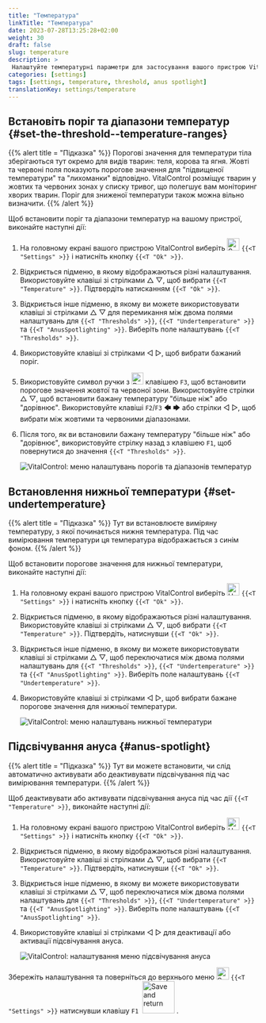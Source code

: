```yaml
---
title: "Температура"
linkTitle: "Температура"
date: 2023-07-28T13:25:28+02:00
weight: 30
draft: false
slug: temperature
description: >
 Налаштуйте температурні параметри для застосування вашого пристрою VitalControl
categories: [settings]
tags: [settings, temperature, threshold, anus spotlight]
translationKey: settings/temperature
---
```

## Встановіть поріг та діапазони температур {#set-the-threshold--temperature-ranges}
{{% alert title = "Підказка" %}}
Порогові значення для температури тіла зберігаються тут окремо для видів тварин: теля, корова та ягня. Жовті та червоні поля показують порогове значення для "підвищеної температури" та "лихоманки" відповідно. VitalControl розміщує тварин у жовтих та червоних зонах у списку тривог, що полегшує вам моніторинг хворих тварин. Поріг для зниженої температури також можна вільно визначити.
{{% /alert %}}

Щоб встановити поріг та діапазони температур на вашому пристрої, виконайте наступні дії:

1. На головному екрані вашого пристрою VitalControl виберіть <img src="/icons/gear.svg" width="25" align="bottom" alt="Settings" /> `{{<T "Settings" >}}` і натисніть кнопку `{{<T "Ok" >}}`.

2. Відкриється підменю, в якому відображаються різні налаштування. Використовуйте клавіші зі стрілками △ ▽, щоб вибрати `{{<T "Temperature" >}}`. Підтвердіть натисканням `{{<T "Ok" >}}`.

3. Відкриється інше підменю, в якому ви можете використовувати клавіші зі стрілками △ ▽ для перемикання між двома полями налаштувань для `{{<T "Thresholds" >}}`, `{{<T "Undertemperature" >}}` та `{{<T "AnusSpotlighting" >}}`. Виберіть поле налаштувань `{{<T "Thresholds" >}}`.

4. Використовуйте клавіші зі стрілками ◁ ▷, щоб вибрати бажаний поріг.

5. Використовуйте символ ручки з <img src="/icons/actions/edit.svg" width="24" align="bottom" alt="Bearbeiten" /> клавішею `F3`, щоб встановити порогове значення жовтої та червоної зони. Використовуйте стрілки △ ▽, щоб встановити бажану температуру "більше ніж" або "дорівнює". Використовуйте клавіші `F2`/`F3` 🡄 🡆 або стрілки ◁ ▷, щоб вибрати між жовтими та червоними діапазонами.

6. Після того, як ви встановили бажану температуру "більше ніж" або "дорівнює", використовуйте стрілку назад з клавішею `F1`, щоб повернутися до значення `{{<T "Thresholds" >}}`.


    ![VitalControl: меню налаштувань порогів та діапазонів температур](../images/threshold.png "Пороги та діапазони температур")


## Встановлення нижньої температури {#set-undertemperature}
{{% alert title = "Підказка" %}}
Тут ви встановлюєте виміряну температуру, з якої починається нижня температура. Під час вимірювання температури ця температура відображається з синім фоном.
{{% /alert %}}

Щоб встановити порогове значення для нижньої температури, виконайте наступні дії:

1. На головному екрані вашого пристрою VitalControl виберіть <img src="/icons/gear.svg" width="25" align="bottom" alt="Налаштування" /> `{{<T "Settings" >}}` і натисніть кнопку `{{<T "Ok" >}}`.

2. Відкриється підменю, в якому відображаються різні налаштування. Використовуйте клавіші зі стрілками △ ▽, щоб вибрати `{{<T "Temperature" >}}`. Підтвердіть, натиснувши `{{<T "Ok" >}}`.

3. Відкриється інше підменю, в якому ви можете використовувати клавіші зі стрілками △ ▽, щоб переключатися між двома полями налаштувань для `{{<T "Thresholds" >}}`, `{{<T "Undertemperature" >}}` та `{{<T "AnusSpotlighting" >}}`. Виберіть поле налаштувань `{{<T "Undertemperature" >}}`.

4. Використовуйте клавіші зі стрілками ◁ ▷, щоб вибрати бажане порогове значення для нижньої температури.

    ![VitalControl: меню налаштувань нижньої температури](../images/undertemperature.png "Нижня температура")

## Підсвічування ануса {#anus-spotlight}
{{% alert title = "Підказка" %}}
Тут ви можете встановити, чи слід автоматично активувати або деактивувати підсвічування під час вимірювання температури.
{{% /alert %}}

Щоб деактивувати або активувати підсвічування ануса під час дії `{{<T "Temperature" >}}`, виконайте наступні дії:

1. На головному екрані вашого пристрою VitalControl виберіть <img src="/icons/gear.svg" width="25" align="bottom" alt="Налаштування" /> `{{<T "Settings" >}}` і натисніть кнопку `{{<T "Ok" >}}`.

2. Відкриється підменю, в якому відображаються різні налаштування. Використовуйте клавіші зі стрілками △ ▽, щоб вибрати `{{<T "Temperature" >}}`. Підтвердіть, натиснувши `{{<T "Ok" >}}`.

3. Відкриється інше підменю, в якому ви можете використовувати клавіші зі стрілками △ ▽, щоб переключатися між двома полями налаштувань для `{{<T "Thresholds" >}}`, `{{<T "Undertemperature" >}}` та `{{<T "AnusSpotlighting" >}}`. Виберіть поле налаштувань `{{<T "AnusSpotlighting" >}}`.


4. Використовуйте клавіші зі стрілками ◁ ▷ для деактивації або активації підсвічування ануса.

    ![VitalControl: налаштування меню підсвічування ануса](../images/anusspotlight.png "Підсвічування ануса")

Збережіть налаштування та поверніться до верхнього меню <img src="/icons/gear.svg" width="25" align="bottom" alt="Settings" /> `{{<T "Settings" >}}` натиснувши клавішу `F1` &nbsp;<img src="/icons/footer/save_exit.svg" width="65" align="bottom" alt="Save and return" />&nbsp;.
